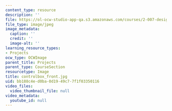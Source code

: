 ```yaml
---
content_type: resource
description: ''
file: https://ol-ocw-studio-app-qa.s3.amazonaws.com/courses/2-007-design-and-manufacturing-i-spring-2009/bb188c4ed0ba0d1949c77f1f03350116_controlbox_front.jpg
file_type: image/jpeg
image_metadata:
  caption: ''
  credit: ''
  image-alt: ''
learning_resource_types:
- Projects
ocw_type: OCWImage
parent_title: Projects
parent_type: CourseSection
resourcetype: Image
title: controlbox_front.jpg
uid: bb188c4e-d0ba-0d19-49c7-7f1f03350116
video_files:
  video_thumbnail_file: null
video_metadata:
  youtube_id: null
---
```

